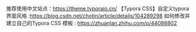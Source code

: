 推荐使用中文站点：https://theme.typoraio.cn/
【Typora CSS】自定义typora界面风格 :https://blog.csdn.net/chotin/article/details/104289298
如何修改并建立自己的Typora CSS 模板 : https://zhuanlan.zhihu.com/p/44088802
